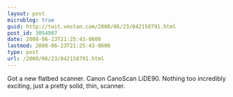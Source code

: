 ```yaml
---
layout: post
microblog: true
guid: http://twit.vmstan.com/2008/06/23/842158791.html
post_id: 3054907
date: 2008-06-23T21:25:43-0600
lastmod: 2008-06-23T21:25:43-0600
type: post
url: /2008/06/23/842158791.html
---
```

Got a new flatbed scanner. Canon CanoScan LiDE90. Nothing too incredibly exciting, just a pretty solid, thin, scanner.
